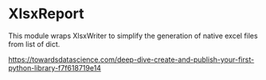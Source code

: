 XlsxReport
==========

This module wraps XlsxWriter to simplify the generation of
native excel files from list of dict.

https://towardsdatascience.com/deep-dive-create-and-publish-your-first-python-library-f7f618719e14